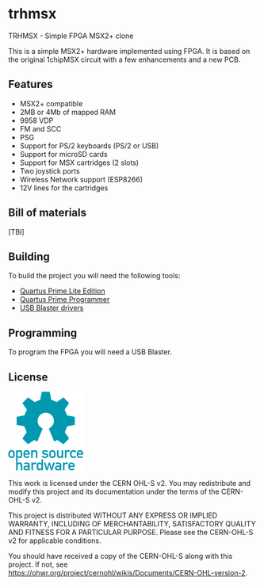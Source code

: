 # trhmsx
TRHMSX - Simple FPGA MSX2+ clone

This is a simple MSX2+ hardware implemented using FPGA. It is based on the original 1chipMSX circuit with a few enhancements and a new PCB.

## Features

* MSX2+ compatible
* 2MB or 4Mb of mapped RAM
* 9958 VDP
* FM and SCC
* PSG
* Support for PS/2 keyboards (PS/2 or USB)
* Support for microSD cards
* Support for MSX cartridges (2 slots)
* Two joystick ports
* Wireless Network support (ESP8266)
* 12V lines for the cartridges


## Bill of materials

[TBI]

## Building

To build the project you will need the following tools:

* [Quartus Prime Lite Edition](https://fpgasoftware.intel.com/?edition=lite)
* [Quartus Prime Programmer](https://fpgasoftware.intel.com/18.1/?edition=lite&platform=windows&download_manager=dlm3)
* [USB Blaster drivers](https://fpgasoftware.intel.com/18.1/?edition=lite&platform=windows&download_manager=dlm3)

## Programming

To program the FPGA you will need a USB Blaster. 


## License

![open hardware](/images/1024px-Open-source-hardware-logo.svg.png)

This work is licensed under the CERN OHL-S v2. You may redistribute and modify this project and its documentation under the terms of the CERN-OHL-S v2.

This project is distributed WITHOUT ANY EXPRESS OR IMPLIED WARRANTY, INCLUDING OF MERCHANTABILITY, SATISFACTORY QUALITY AND FITNESS FOR A PARTICULAR PURPOSE. Please see the CERN-OHL-S v2 for applicable conditions.

You should have received a copy of the CERN-OHL-S along with this project. If not, see <https://ohwr.org/project/cernohl/wikis/Documents/CERN-OHL-version-2>.


